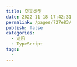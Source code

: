 ```yaml
---
title: 交叉类型
date: 2022-11-18 17:42:31
permalink: /pages/727e83/
publish: false
categories:
  - 进阶
  - TypeScript
tags:
  - 
---
```

